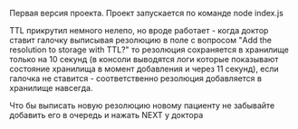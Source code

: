 Первая версия проекта. 
Проект запускается по команде node index.js

TTL прикрутил немного нелепо, но вроде работает - когда доктор ставит галочку выписывая резолюцию в поле с вопросом "Add the resolution to storage with TTL?" то резолюция сохраняется в хранилище только на 10 секунд (в консоли выводятся логи которые показывают состояние хранилища в момент добавления и через 11 секунд), если галочка не ставится - соответственно резолюция добавляется в хранилище навсегда.

Что бы выписать новую резолюцию новому пациенту не забывайте добавить его в очередь и нажать NEXT у доктора
